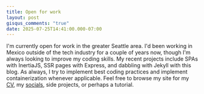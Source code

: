 ```yaml
---
title: Open for work
layout: post
gisqus_comments: "true"
date: 2025-07-25T14:41:00.000-07:00
---
```


I'm currently open for work in the greater Seattle area. I'd been working in Mexico outside of the tech industry for a couple of years now, though I'm always looking to improve my coding skills. My recent projects include SPAs with InertiaJS, SSR pages with Express, and dabbling with Jekyll with this blog. As always, I try to implement best coding practices and implement containerization whenever applicable.
Feel free to browse my site for my [CV](./cv), my [socials](./about), side projects, or perhaps a tutorial.
